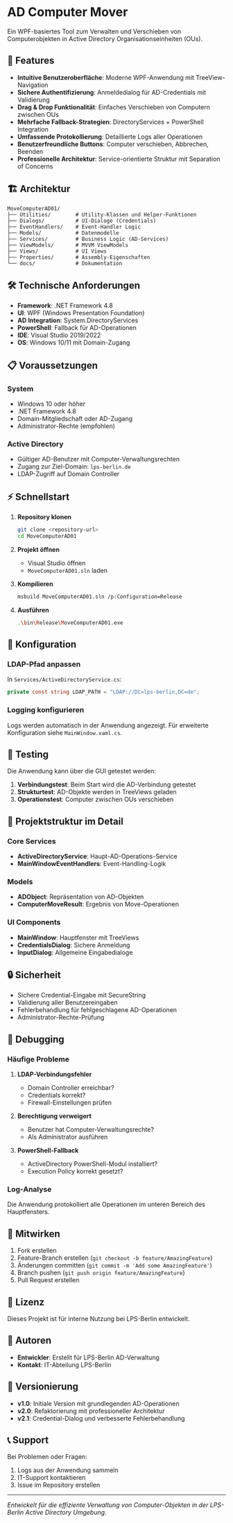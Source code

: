 # AD Computer Mover

Ein WPF-basiertes Tool zum Verwalten und Verschieben von Computerobjekten in Active Directory Organisationseinheiten (OUs).

## 🚀 Features

- **Intuitive Benutzeroberfläche**: Moderne WPF-Anwendung mit TreeView-Navigation
- **Sichere Authentifizierung**: Anmeldedialog für AD-Credentials mit Validierung
- **Drag & Drop Funktionalität**: Einfaches Verschieben von Computern zwischen OUs
- **Mehrfache Fallback-Strategien**: DirectoryServices + PowerShell Integration
- **Umfassende Protokollierung**: Detaillierte Logs aller Operationen
- **Benutzerfreundliche Buttons**: Computer verschieben, Abbrechen, Beenden
- **Professionelle Architektur**: Service-orientierte Struktur mit Separation of Concerns

## 🏗️ Architektur

```
MoveComputerAD01/
├── Utilities/        # Utility-Klassen und Helper-Funktionen
├── Dialogs/          # UI-Dialoge (Credentials)
├── EventHandlers/    # Event-Handler Logic
├── Models/           # Datenmodelle
├── Services/         # Business Logic (AD-Services)
├── ViewModels/       # MVVM ViewModels
├── Views/            # UI Views
├── Properties/       # Assembly-Eigenschaften
└── docs/             # Dokumentation
```

## 🛠️ Technische Anforderungen

- **Framework**: .NET Framework 4.8
- **UI**: WPF (Windows Presentation Foundation)
- **AD Integration**: System.DirectoryServices
- **PowerShell**: Fallback für AD-Operationen
- **IDE**: Visual Studio 2019/2022
- **OS**: Windows 10/11 mit Domain-Zugang

## 📋 Voraussetzungen

### System
- Windows 10 oder höher
- .NET Framework 4.8
- Domain-Mitgliedschaft oder AD-Zugang
- Administrator-Rechte (empfohlen)

### Active Directory
- Gültiger AD-Benutzer mit Computer-Verwaltungsrechten
- Zugang zur Ziel-Domain: `lps-berlin.de`
- LDAP-Zugriff auf Domain Controller

## ⚡ Schnellstart

1. **Repository klonen**
   ```bash
   git clone <repository-url>
   cd MoveComputerAD01
   ```

2. **Projekt öffnen**
   - Visual Studio öffnen
   - `MoveComputerAD01.sln` laden

3. **Kompilieren**
   ```bash
   msbuild MoveComputerAD01.sln /p:Configuration=Release
   ```

4. **Ausführen**
   ```bash
   .\bin\Release\MoveComputerAD01.exe
   ```

## 🔧 Konfiguration

### LDAP-Pfad anpassen
In `Services/ActiveDirectoryService.cs`:
```csharp
private const string LDAP_PATH = "LDAP://DC=lps-berlin,DC=de";
```

### Logging konfigurieren
Logs werden automatisch in der Anwendung angezeigt. Für erweiterte Konfiguration siehe `MainWindow.xaml.cs`.

## 🧪 Testing

Die Anwendung kann über die GUI getestet werden:

1. **Verbindungstest**: Beim Start wird die AD-Verbindung getestet
2. **Strukturtest**: AD-Objekte werden in TreeViews geladen
3. **Operationstest**: Computer zwischen OUs verschieben

## 📁 Projektstruktur im Detail

### Core Services
- **ActiveDirectoryService**: Haupt-AD-Operations-Service
- **MainWindowEventHandlers**: Event-Handling-Logik

### Models
- **ADObject**: Repräsentation von AD-Objekten
- **ComputerMoveResult**: Ergebnis von Move-Operationen

### UI Components
- **MainWindow**: Hauptfenster mit TreeViews
- **CredentialsDialog**: Sichere Anmeldung
- **InputDialog**: Allgemeine Eingabedialoge

## 🔒 Sicherheit

- Sichere Credential-Eingabe mit SecureString
- Validierung aller Benutzereingaben
- Fehlerbehandlung für fehlgeschlagene AD-Operationen
- Administrator-Rechte-Prüfung

## 🐛 Debugging

### Häufige Probleme

1. **LDAP-Verbindungsfehler**
   - Domain Controller erreichbar?
   - Credentials korrekt?
   - Firewall-Einstellungen prüfen

2. **Berechtigung verweigert**
   - Benutzer hat Computer-Verwaltungsrechte?
   - Als Administrator ausführen

3. **PowerShell-Fallback**
   - ActiveDirectory PowerShell-Modul installiert?
   - Execution Policy korrekt gesetzt?

### Log-Analyse
Die Anwendung protokolliert alle Operationen im unteren Bereich des Hauptfensters.

## 🤝 Mitwirken

1. Fork erstellen
2. Feature-Branch erstellen (`git checkout -b feature/AmazingFeature`)
3. Änderungen committen (`git commit -m 'Add some AmazingFeature'`)
4. Branch pushen (`git push origin feature/AmazingFeature`)
5. Pull Request erstellen

## 📄 Lizenz

Dieses Projekt ist für interne Nutzung bei LPS-Berlin entwickelt.

## 👥 Autoren

- **Entwickler**: Erstellt für LPS-Berlin AD-Verwaltung
- **Kontakt**: IT-Abteilung LPS-Berlin

## 🔄 Versionierung

- **v1.0**: Initiale Version mit grundlegenden AD-Operationen
- **v2.0**: Refaktorierung mit professioneller Architektur
- **v2.1**: Credential-Dialog und verbesserte Fehlerbehandlung

## 📞 Support

Bei Problemen oder Fragen:
1. Logs aus der Anwendung sammeln
2. IT-Support kontaktieren
3. Issue im Repository erstellen

---

*Entwickelt für die effiziente Verwaltung von Computer-Objekten in der LPS-Berlin Active Directory Umgebung.*
